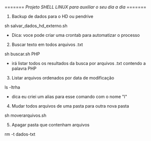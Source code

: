 
======= *Projeto SHELL LINUX  para auxiliar o seu dia a dia* =======

1. Backup de dados para o HD ou pendrive

  sh salvar_dados_hd_externo.sh

- Dica: voce pode criar uma crontab para automatizar o processo

2. Buscar texto em todos arquivos .txt

  sh buscar.sh PHP

- irá listar todos os resultados da busca por arquivos .txt contendo a palavra PHP

3. Listar arquivos ordenados por data de modificação

  ls -ltrha

- dica eu criei um alias para esse comando com o nome "l"

4. Mudar todos arquivos de uma pasta para outra nova pasta

  sh moverarquivos.sh

5. Apagar pasta que contenham arquivos

  rm -t dados-txt


